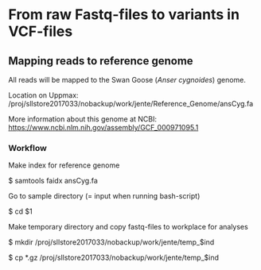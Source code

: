# From raw Fastq-files to variants in VCF-files
## Mapping reads to reference genome
All reads will be mapped to the Swan Goose (*Anser cygnoides*) genome.

Location on Uppmax: /proj/sllstore2017033/nobackup/work/jente/Reference_Genome/ansCyg.fa

More information about this genome at NCBI: https://www.ncbi.nlm.nih.gov/assembly/GCF_000971095.1

### Workflow
Make index for reference genome

$ samtools faidx ansCyg.fa

Go to sample directory (= input when running bash-script)

$ cd $1

Make temporary directory and copy fastq-files to workplace for analyses

$ mkdir /proj/sllstore2017033/nobackup/work/jente/temp_$ind

$ cp \*.gz /proj/sllstore2017033/nobackup/work/jente/temp_$ind
